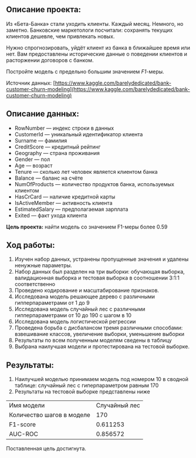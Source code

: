 ## Описание проекта:
Из «Бета-Банка» стали уходить клиенты. Каждый месяц. Немного, но заметно. Банковские маркетологи посчитали: сохранять текущих клиентов дешевле, чем привлекать новых.

Нужно спрогнозировать, уйдёт клиент из банка в ближайшее время или нет. Вам предоставлены исторические данные о поведении клиентов и расторжении договоров с банком. 

Постройте модель с предельно большим значением *F1*-меры.

Источник данных: [https://www.kaggle.com/barelydedicated/bank-customer-churn-modeling](https://www.kaggle.com/barelydedicated/bank-customer-churn-modeling)

## Описание данных:
- RowNumber — индекс строки в данных
- CustomerId — уникальный идентификатор клиента
- Surname — фамилия
- CreditScore — кредитный рейтинг
- Geography — страна проживания
- Gender — пол
- Age — возраст
- Tenure — сколько лет человек является клиентом банка
- Balance — баланс на счёте
- NumOfProducts — количество продуктов банка, используемых клиентом
- HasCrCard — наличие кредитной карты
- IsActiveMember — активность клиента
- EstimatedSalary — предполагаемая зарплата
- Exited — факт ухода клиента

**Цель проекта:** найти модель со значением F1-меры более 0.59

## Ход работы:
1. Изучен набор данных, устранены пропущенные значения и удалены ненужные параметры.
2. Набор данных был разделен на три выборки: обучающая выборка, валидационная выборка и тестовая выборка в соотношении 3:1:1 соответственно
3. Проведено кодирование и масштабирование признаков.
4. Исследована модель решающее дерево с различными гипперпараметрами от 1 до 9
5. Исследована модель случайный лес с различными гипперпараметрами от 10 до 190 с шагом в 10
6. Исследована модель логистической регрессии
7. Проведена борьба с дисбалансом тремя различными способами: взвешивание классов, увеличение выборки, уменьшение выборки
8. Результаты по всем полученным моделям сведены в таблицу
9. Выбрана наилучшая модели и протестирована на тестовой выборке.

## Результаты:
1. Наилучшей моделью принимаем модель под номером 10 в сводной таблице: случайный лес с гиперпараметром равным 170
2. Результаты на тестовой выборке представлены ниже

|                         |              |
|-------------------------|--------------|
|Имя модели               |Случайный лес |
|Количество шагов в моделе|170           |
|F1-score                 |0.611253      |
|AUC-ROC                  |0.856572      |

Поставленная цель достигнута. 
